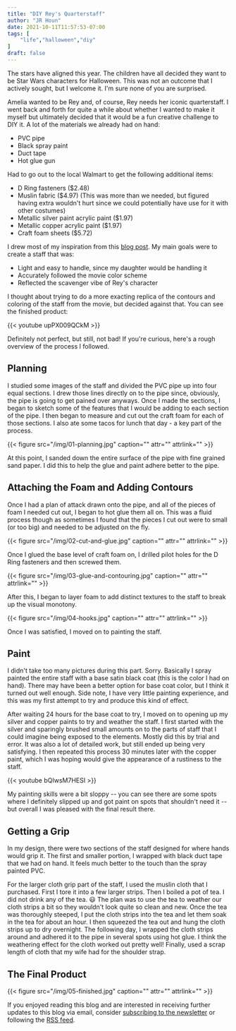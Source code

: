 ```yaml
---
title: "DIY Rey's Quarterstaff"
author: "JR Houn"
date: 2021-10-11T11:57:53-07:00
tags: [
    "life","halloween","diy"
]
draft: false
---
```


The stars have aligned this year. The children have all decided they want to be Star Wars characters for Halloween. This was not an outcome that I actively sought, but I welcome it. I'm sure none of you are surprised.

Amelia wanted to be Rey and, of course, Rey needs her iconic quarterstaff. I went back and forth for quite a while about whether I wanted to make it myself but ultimately decided that it would be a fun creative challenge to DIY it. A lot of the materials we already had on hand:

* PVC pipe
* Black spray paint
* Duct tape
* Hot glue gun

Had to go out to the local Walmart to get the following additional items:

* D Ring fasteners ($2.48)
* Muslin fabric ($4.97) (This was more than we needed, but figured having extra wouldn't hurt since we could potentially have use for it with other costumes)
* Metallic silver paint acrylic paint ($1.97)
* Metallic copper acrylic paint ($1.97)
* Craft foam sheets ($5.72)

I drew most of my inspiration from this [blog post](http://jillsowell.blogspot.com/2016/01/reys-staff-force-awakens-10-diy-prop.html). My main goals were to create a staff that was:

* Light and easy to handle, since my daughter would be handling it
* Accurately followed the movie color scheme
* Reflected the scavenger vibe of Rey's character

I thought about trying to do a more exacting replica of the contours and coloring of the staff from the movie, but decided against that. You can see the finished product:

{{< youtube upPX009QCkM >}}

Definitely not perfect, but still, not bad! If you're curious, here's a rough overview of the process I followed.

## Planning

I studied some images of the staff and divided the PVC pipe up into four equal sections. I drew those lines directly on to the pipe since, obviously, the pipe is going to get pained over anyways. Once I made the sections, I began to sketch some of the features that I would be adding to each section of the pipe. I then began to measure and cut out the craft foam for each of those sections. I also ate some tacos for lunch that day - a key part of the process.

{{< figure src="/img/01-planning.jpg" caption="" attr="" attrlink="" >}}

At this point, I sanded down the entire surface of the pipe with fine grained sand paper. I did this to help the glue and paint adhere better to the pipe.

## Attaching the Foam and Adding Contours

Once I had a plan of attack drawn onto the pipe, and all of the pieces of foam I needed cut out, I began to hot glue them all on. This was a fluid process though as sometimes I found that the pieces I cut out were to small (or too big) and needed to be adjusted on the fly.

{{< figure src="/img/02-cut-and-glue.jpg" caption="" attr="" attrlink="" >}}

Once I glued the base level of craft foam on, I drilled pilot holes for the D Ring fasteners and then screwed them.

{{< figure src="/img/03-glue-and-contouring.jpg" caption="" attr="" attrlink="" >}}

After this, I began to layer foam to add distinct textures to the staff to break up the visual monotony.

{{< figure src="/img/04-hooks.jpg" caption="" attr="" attrlink="" >}}

Once I was satisfied, I moved on to painting the staff.

## Paint

I didn't take too many pictures during this part. Sorry. Basically I spray painted the entire staff with a base satin black coat (this is the color I had on hand). There may have been a better option for base coat color, but I think it turned out well enough. Side note, I have very little painting experience, and this was my first attempt to try and produce this kind of effect.

After waiting 24 hours for the base coat to try, I moved on to opening up my silver and copper paints to try and weather the staff. I first started with the silver and sparingly brushed small amounts on to the parts of staff that I could imagine being exposed to the elements. Mostly did this by trial and error. It was also a lot of detailed work, but still ended up being very satisfying. I then repeated this process 30 minutes later with the copper paint, which I was hoping would give the appearance of a rustiness to the staff.

{{< youtube bQIwsM7HESI >}}

My painting skills were a bit sloppy -- you can see there are some spots where I definitely slipped up and got paint on spots that shouldn't need it -- but overall I was pleased with the final result there.

## Getting a Grip

In my design, there were two sections of the staff designed for where hands would grip it. The first and smaller portion, I wrapped with black duct tape that we had on hand. It feels much better to the touch than the spray painted PVC.

For the larger cloth grip part of the staff, I used the muslin cloth that I purchased. First I tore it into a few larger strips. Then I boiled a pot of tea. I did not drink any of the tea. :smiley: The plan was to use the tea to weather our cloth strips a bit so they wouldn't look quite so clean and new.  Once the tea was thoroughly steeped, I put the cloth strips into the tea and let them soak in the tea for about an hour. I then squeezed the tea out and hung the cloth strips up to dry overnight. The following day, I wrapped the cloth strips around and adhered it to the pipe in several spots using hot glue. I think the weathering effect for the cloth worked out pretty well! Finally, used a scrap length of cloth that my wife had for the shoulder strap.

## The Final Product

{{< figure src="/img/05-finished.jpg" caption="" attr="" attrlink="" >}}

If you enjoyed reading this blog and are interested in receiving further updates to this blog via email, consider [subscribing to the newsletter](https://www.tinyletter.com/jrhoun) or following the [RSS feed](/index.xml).
